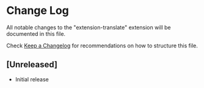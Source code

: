 # Change Log

All notable changes to the "extension-translate" extension will be documented in this file.

Check [Keep a Changelog](http://keepachangelog.com/) for recommendations on how to structure this file.

## [Unreleased]

- Initial release